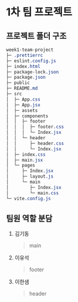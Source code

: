 # 1차 팀 프로젝트

## 프로젝트 폴더 구조

```css
week1-team-project
├─ .prettierrc
├─ eslint.config.js
├─ index.html
├─ package-lock.json
├─ package.json
├─ public
├─ README.md
├─ src
│  ├─ App.css
│  ├─ App.jsx
│  ├─ assets
│  ├─ components
│  │  ├─ footer
│  │  │  ├─ footer.css
│  │  │  └─ Index.jsx
│  │  └─ header
│  │     ├─ header.css
│  │     └─ Index.jsx
│  ├─ index.css
│  ├─ main.jsx
│  └─ pages
│     ├─ Index.jsx
│     ├─ layout.js
│     └─ main
│        ├─ Index.jsx
│        └─ main.css
└─ vite.config.js
```

## 팀원 역할 분담

1. 김기동

   > main

2. 이유석

   > footer

3. 이한샘

   > header
